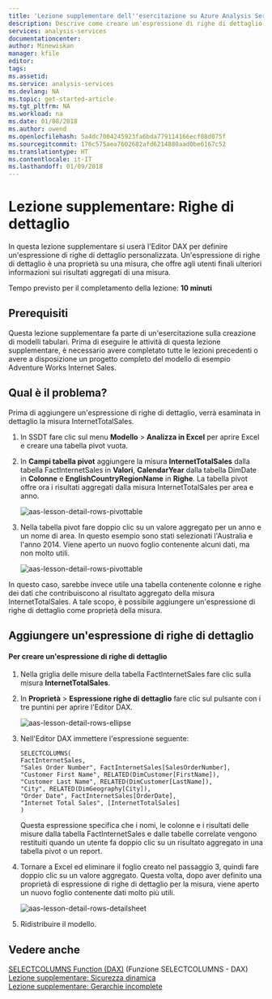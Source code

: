 ```yaml
---
title: 'Lezione supplementare dell''esercitazione su Azure Analysis Services: righe di dettaglio | Microsoft Docs'
description: Descrive come creare un'espressione di righe di dettaglio nell'esercitazione su Azure Analysis Services.
services: analysis-services
documentationcenter: 
author: Minewiskan
manager: kfile
editor: 
tags: 
ms.assetid: 
ms.service: analysis-services
ms.devlang: NA
ms.topic: get-started-article
ms.tgt_pltfrm: NA
ms.workload: na
ms.date: 01/08/2018
ms.author: owend
ms.openlocfilehash: 5a4dc7004245923fa6bda779114166ecf08d075f
ms.sourcegitcommit: 176c575aea7602682afd6214880aad0be6167c52
ms.translationtype: HT
ms.contentlocale: it-IT
ms.lasthandoff: 01/09/2018
---
```

# <a name="supplemental-lesson---detail-rows"></a>Lezione supplementare: Righe di dettaglio

In questa lezione supplementare si userà l'Editor DAX per definire un'espressione di righe di dettaglio personalizzata. Un'espressione di righe di dettaglio è una proprietà su una misura, che offre agli utenti finali ulteriori informazioni sui risultati aggregati di una misura. 
  
Tempo previsto per il completamento della lezione: **10 minuti**  
  
## <a name="prerequisites"></a>Prerequisiti  
Questa lezione supplementare fa parte di un'esercitazione sulla creazione di modelli tabulari. Prima di eseguire le attività di questa lezione supplementare, è necessario avere completato tutte le lezioni precedenti o avere a disposizione un progetto completo del modello di esempio Adventure Works Internet Sales.  
  
## <a name="whats-the-issue"></a>Qual è il problema?
Prima di aggiungere un'espressione di righe di dettaglio, verrà esaminata in dettaglio la misura InternetTotalSales.

1.  In SSDT fare clic sul menu **Modello** > **Analizza in Excel** per aprire Excel e creare una tabella pivot vuota.
  
2.  In **Campi tabella pivot** aggiungere la misura **InternetTotalSales** dalla tabella FactInternetSales in **Valori**, **CalendarYear** dalla tabella DimDate in **Colonne** e **EnglishCountryRegionName** in **Righe**. La tabella pivot offre ora i risultati aggregati dalla misura InternetTotalSales per area e anno. 

    ![aas-lesson-detail-rows-pivottable](../tutorials/media/aas-lesson-detail-rows-pivottable.png)

3. Nella tabella pivot fare doppio clic su un valore aggregato per un anno e un nome di area. In questo esempio sono stati selezionati l'Australia e l'anno 2014. Viene aperto un nuovo foglio contenente alcuni dati, ma non molto utili.

    ![aas-lesson-detail-rows-pivottable](../tutorials/media/aas-lesson-detail-rows-sheet.png)
  
In questo caso, sarebbe invece utile una tabella contenente colonne e righe dei dati che contribuiscono al risultato aggregato della misura InternetTotalSales. A tale scopo, è possibile aggiungere un'espressione di righe di dettaglio come proprietà della misura.

## <a name="add-a-detail-rows-expression"></a>Aggiungere un'espressione di righe di dettaglio

#### <a name="to-create-a-detail-rows-expression"></a>Per creare un'espressione di righe di dettaglio 
  
1. Nella griglia delle misure della tabella FactInternetSales fare clic sulla misura **InternetTotalSales**. 

2. In **Proprietà** > **Espressione righe di dettaglio** fare clic sul pulsante con i tre puntini per aprire l'Editor DAX.

    ![aas-lesson-detail-rows-ellipse](../tutorials/media/aas-lesson-detail-rows-ellipse.png)

3. Nell'Editor DAX immettere l'espressione seguente:

    ```
    SELECTCOLUMNS(
    FactInternetSales,
    "Sales Order Number", FactInternetSales[SalesOrderNumber],
    "Customer First Name", RELATED(DimCustomer[FirstName]),
    "Customer Last Name", RELATED(DimCustomer[LastName]),
    "City", RELATED(DimGeography[City]),
    "Order Date", FactInternetSales[OrderDate],
    "Internet Total Sales", [InternetTotalSales]
    )

    ```

    Questa espressione specifica che i nomi, le colonne e i risultati delle misure dalla tabella FactInternetSales e dalle tabelle correlate vengono restituiti quando un utente fa doppio clic su un risultato aggregato in una tabella pivot o un report.

4. Tornare a Excel ed eliminare il foglio creato nel passaggio 3, quindi fare doppio clic su un valore aggregato. Questa volta, dopo aver definito una proprietà di espressione di righe di dettaglio per la misura, viene aperto un nuovo foglio contenente dati molto più utili.

    ![aas-lesson-detail-rows-detailsheet](../tutorials/media/aas-lesson-detail-rows-detailsheet.png)

5. Ridistribuire il modello.

  
## <a name="see-also"></a>Vedere anche   
[SELECTCOLUMNS Function (DAX)](https://msdn.microsoft.com/library/mt761759.aspx) (Funzione SELECTCOLUMNS - DAX)  
[Lezione supplementare: Sicurezza dinamica](../tutorials/aas-supplemental-lesson-dynamic-security.md)  
[Lezione supplementare: Gerarchie incomplete](../tutorials/aas-supplemental-lesson-ragged-hierarchies.md)  
